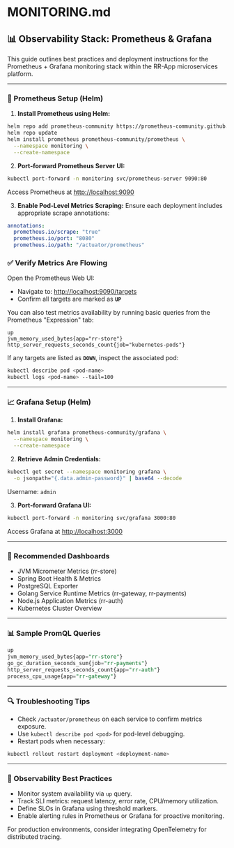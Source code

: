 # MONITORING.md

## 📊 Observability Stack: Prometheus & Grafana

This guide outlines best practices and deployment instructions for the Prometheus + Grafana monitoring stack within the RR-App microservices platform.

---

### 🔧 Prometheus Setup (Helm)

1. **Install Prometheus using Helm:**
```bash
helm repo add prometheus-community https://prometheus-community.github.io/helm-charts
helm repo update
helm install prometheus prometheus-community/prometheus \
  --namespace monitoring \
  --create-namespace
```

2. **Port-forward Prometheus Server UI:**
```bash
kubectl port-forward -n monitoring svc/prometheus-server 9090:80
```
Access Prometheus at [http://localhost:9090](http://localhost:9090)

3. **Enable Pod-Level Metrics Scraping:**
Ensure each deployment includes appropriate scrape annotations:
```yaml
annotations:
  prometheus.io/scrape: "true"
  prometheus.io/port: "8080"
  prometheus.io/path: "/actuator/prometheus"
```

### ✅ Verify Metrics Are Flowing

Open the Prometheus Web UI:

- Navigate to: [http://localhost:9090/targets](http://localhost:9090/targets)
- Confirm all targets are marked as **`UP`**

You can also test metrics availability by running basic queries from the Prometheus "Expression" tab:

```promql
up
jvm_memory_used_bytes{app="rr-store"}
http_server_requests_seconds_count{job="kubernetes-pods"}
```

If any targets are listed as **`DOWN`**, inspect the associated pod:

```bash
kubectl describe pod <pod-name>
kubectl logs <pod-name> --tail=100
```

---

### 📈 Grafana Setup (Helm)

1. **Install Grafana:**
```bash
helm install grafana prometheus-community/grafana \
  --namespace monitoring \
  --create-namespace
```

2. **Retrieve Admin Credentials:**
```bash
kubectl get secret --namespace monitoring grafana \
  -o jsonpath="{.data.admin-password}" | base64 --decode
```
Username: `admin`

3. **Port-forward Grafana UI:**
```bash
kubectl port-forward -n monitoring svc/grafana 3000:80
```
Access Grafana at [http://localhost:3000](http://localhost:3000)

---

### 📂 Recommended Dashboards
- JVM Micrometer Metrics (rr-store)
- Spring Boot Health & Metrics
- PostgreSQL Exporter
- Golang Service Runtime Metrics (rr-gateway, rr-payments)
- Node.js Application Metrics (rr-auth)
- Kubernetes Cluster Overview

---

### 📊 Sample PromQL Queries
```sql
up
jvm_memory_used_bytes{app="rr-store"}
go_gc_duration_seconds_sum{job="rr-payments"}
http_server_requests_seconds_count{app="rr-auth"}
process_cpu_usage{app="rr-gateway"}
```

---

### 🔍 Troubleshooting Tips
- Check `/actuator/prometheus` on each service to confirm metrics exposure.
- Use `kubectl describe pod <pod>` for pod-level debugging.
- Restart pods when necessary:
```bash
kubectl rollout restart deployment <deployment-name>
```

---

### 📌 Observability Best Practices
- Monitor system availability via `up` query.
- Track SLI metrics: request latency, error rate, CPU/memory utilization.
- Define SLOs in Grafana using threshold markers.
- Enable alerting rules in Prometheus or Grafana for proactive monitoring.

For production environments, consider integrating OpenTelemetry for distributed tracing.

